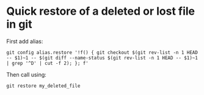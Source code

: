 # Quick restore of a deleted or lost file in git

First add alias:

```
git config alias.restore '!f() { git checkout $(git rev-list -n 1 HEAD -- $1)~1 -- $(git diff --name-status $(git rev-list -n 1 HEAD -- $1)~1 | grep '^D' | cut -f 2); }; f'
```

Then call using:

```
git restore my_deleted_file
```
